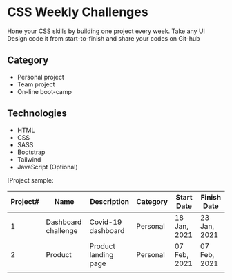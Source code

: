 # CSS Weekly Challenges
Hone your CSS skills by building one project every week. Take any UI Design code it from start-to-finish and share your codes on Git-hub 



## Category

* Personal project
* Team project
* On-line boot-camp  

## Technologies
* HTML
* CSS
* SASS
* Bootstrap
* Tailwind
* JavaScript (Optional) 

[Project sample:

| Project# | Name                | Description          | Category | Start Date   | Finish Date  |
| -------- | ------------------- | -------------------- | -------- | ------------ | ------------ |
| 1        | Dashboard challenge | Covid-19 dashboard   | Personal | 18 Jan, 2021 | 23 Jan, 2021 |
| 2        | Product             | Product landing page | Personal | 07 Feb, 2021 | 07 Feb, 2021 |
|          |                     |                      |          |              |              |


